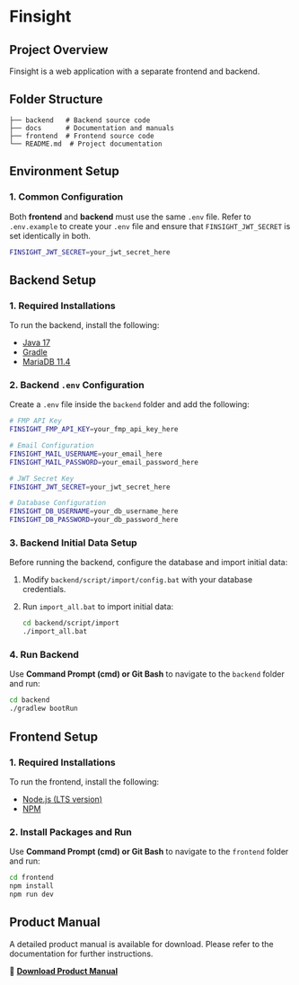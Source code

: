 # Finsight

## Project Overview

Finsight is a web application with a separate frontend and backend.

## Folder Structure

```
├── backend   # Backend source code
├── docs      # Documentation and manuals
├── frontend  # Frontend source code
└── README.md  # Project documentation
```

## Environment Setup

### 1. Common Configuration

Both **frontend** and **backend** must use the same `.env` file.
Refer to `.env.example` to create your `.env` file and ensure that `FINSIGHT_JWT_SECRET` is set identically in both.

```sh
FINSIGHT_JWT_SECRET=your_jwt_secret_here
```

## Backend Setup

### 1. Required Installations

To run the backend, install the following:

- [Java 17](https://adoptium.net/)
- [Gradle](https://gradle.org/install/)
- [MariaDB 11.4](https://mariadb.org/download/)

### 2. Backend `.env` Configuration
Create a `.env` file inside the `backend` folder and add the following:

```sh
# FMP API Key
FINSIGHT_FMP_API_KEY=your_fmp_api_key_here

# Email Configuration
FINSIGHT_MAIL_USERNAME=your_email_here
FINSIGHT_MAIL_PASSWORD=your_email_password_here

# JWT Secret Key
FINSIGHT_JWT_SECRET=your_jwt_secret_here

# Database Configuration
FINSIGHT_DB_USERNAME=your_db_username_here
FINSIGHT_DB_PASSWORD=your_db_password_here
```

### 3. Backend Initial Data Setup

Before running the backend, configure the database and import initial data:

1. Modify `backend/script/import/config.bat` with your database credentials.
2. Run `import_all.bat` to import initial data:

   ```sh
   cd backend/script/import
   ./import_all.bat
   ```

### 4. Run Backend

Use **Command Prompt (cmd) or Git Bash** to navigate to the `backend` folder and run:

```sh
cd backend
./gradlew bootRun
```

## Frontend Setup

### 1. Required Installations

To run the frontend, install the following:

- [Node.js (LTS version)](https://nodejs.org/)
- [NPM](https://www.npmjs.com/)

### 2. Install Packages and Run

Use **Command Prompt (cmd) or Git Bash** to navigate to the `frontend` folder and run:

```sh
cd frontend
npm install
npm run dev
```

## Product Manual
A detailed product manual is available for download. Please refer to the documentation for further instructions.

📄 **[Download Product Manual](https://github.com/HanGyeolLee94/finsight/blob/fe9e59aa528760eea89b8190d584581f8720479b/docs/FinSight%20Product%20Manual.pdf)**
